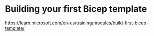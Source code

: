 # Building your first Bicep template

https://learn.microsoft.com/en-us/training/modules/build-first-bicep-template/